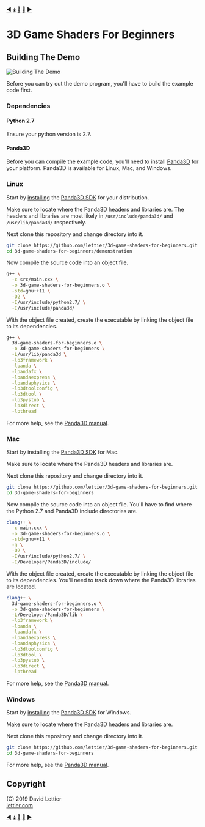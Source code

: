 [:arrow_backward:](setup.md)
[:arrow_double_up:](../README.md)
[:arrow_up_small:](#)
[:arrow_down_small:](#copyright)
[:arrow_forward:](running-the-demo.md)

# 3D Game Shaders For Beginners

## Building The Demo

![Building The Demo](https://i.imgur.com/PQcDnIu.gif)

Before you can try out the demo program, you'll have to build the example code first.

### Dependencies

#### Python 2.7

Ensure your python version is 2.7.

#### Panda3D

Before you can compile the example code, you'll need to install
[Panda3D](https://www.panda3d.org/)
for your platform.
Panda3D is available for Linux, Mac, and Windows.

### Linux

Start by [installing](https://www.panda3d.org/manual/?title=Installing_Panda3D_in_Linux) the
[Panda3D SDK](https://www.panda3d.org/download/sdk-1-10-1/) for your distribution.

Make sure to locate where the Panda3D headers and libraries are.
The headers and libraries are most likely in `/usr/include/panda3d/` and `/usr/lib/panda3d/` respectively.

Next clone this repository and change directory into it.

```bash
git clone https://github.com/lettier/3d-game-shaders-for-beginners.git
cd 3d-game-shaders-for-beginners/demonstration
```

Now compile the source code into an object file.

```bash
g++ \
  -c src/main.cxx \
  -o 3d-game-shaders-for-beginners.o \
  -std=gnu++11 \
  -O2 \
  -I/usr/include/python2.7/ \
  -I/usr/include/panda3d/
```

With the object file created, create the executable by linking the object file to its dependencies.

```bash
g++ \
  3d-game-shaders-for-beginners.o \
  -o 3d-game-shaders-for-beginners \
  -L/usr/lib/panda3d \
  -lp3framework \
  -lpanda \
  -lpandafx \
  -lpandaexpress \
  -lpandaphysics \
  -lp3dtoolconfig \
  -lp3dtool \
  -lp3pystub \
  -lp3direct \
  -lpthread
```

For more help, see the [Panda3D manual](https://www.panda3d.org/manual/?title=How_to_compile_a_C++_Panda3D_program_on_Linux).

### Mac

Start by installing the [Panda3D SDK](https://www.panda3d.org/download/sdk-1-10-1/) for Mac.

Make sure to locate where the Panda3D headers and libraries are.

Next clone this repository and change directory into it.

```bash
git clone https://github.com/lettier/3d-game-shaders-for-beginners.git
cd 3d-game-shaders-for-beginners
```

Now compile the source code into an object file.
You'll have to find where the Python 2.7 and Panda3D include directories are.

```bash
clang++ \
  -c main.cxx \
  -o 3d-game-shaders-for-beginners.o \
  -std=gnu++11 \
  -g \
  -O2 \
  -I/usr/include/python2.7/ \
  -I/Developer/Panda3D/include/
```

With the object file created, create the executable by linking the object file to its dependencies.
You'll need to track down where the Panda3D libraries are located.

```bash
clang++ \
  3d-game-shaders-for-beginners.o \
  -o 3d-game-shaders-for-beginners \
  -L/Developer/Panda3D/lib \
  -lp3framework \
  -lpanda \
  -lpandafx \
  -lpandaexpress \
  -lpandaphysics \
  -lp3dtoolconfig \
  -lp3dtool \
  -lp3pystub \
  -lp3direct \
  -lpthread
```

For more help, see the [Panda3D manual](https://www.panda3d.org/manual/?title=How_to_compile_a_C++_Panda3D_program_on_macOS).

### Windows

Start by [installing](https://www.panda3d.org/manual/?title=Installing_Panda3D_in_Windows) the
[Panda3D SDK](https://www.panda3d.org/download/sdk-1-10-1/) for Windows.

Make sure to locate where the Panda3D headers and libraries are.

Next clone this repository and change directory into it.

```bash
git clone https://github.com/lettier/3d-game-shaders-for-beginners.git
cd 3d-game-shaders-for-beginners
```

For more help, see the [Panda3D manual](https://www.panda3d.org/manual/?title=Running_your_Program&language=cxx).

## Copyright

(C) 2019 David Lettier
<br>
[lettier.com](https://www.lettier.com)

[:arrow_backward:](setup.md)
[:arrow_double_up:](../README.md)
[:arrow_up_small:](#)
[:arrow_down_small:](#copyright)
[:arrow_forward:](running-the-demo.md)

